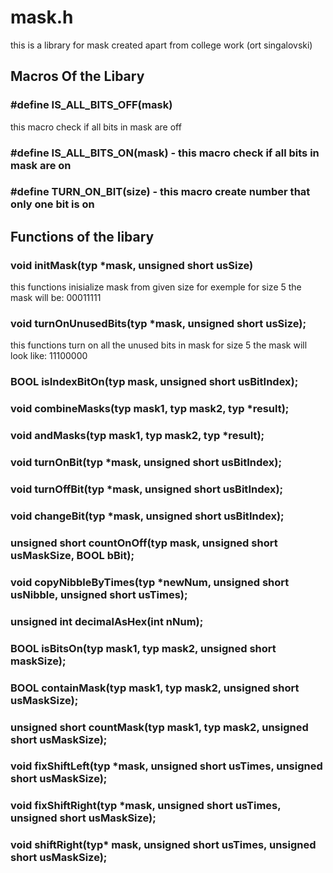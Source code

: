 # mask.h
this is a library for mask created apart from college work (ort singalovski)

## Macros Of the Libary


### #define IS_ALL_BITS_OFF(mask)
this macro check if all bits in mask are off
### #define IS_ALL_BITS_ON(mask) - this macro check if all bits in mask are on
### #define TURN_ON_BIT(size) - this macro create number that only one bit is on


## Functions of the libary

### void initMask(typ *mask, unsigned short usSize)
  this functions inisialize mask from given size for exemple for size 5 the mask will be: 00011111 

### void turnOnUnusedBits(typ *mask, unsigned short usSize);
  this functions turn on all the unused bits in mask for size 5 the mask will look like: 11100000

### BOOL isIndexBitOn(typ mask, unsigned short usBitIndex);

### void combineMasks(typ mask1, typ mask2, typ *result);

### void andMasks(typ mask1, typ mask2, typ *result);

### void turnOnBit(typ *mask, unsigned short usBitIndex);

### void turnOffBit(typ *mask, unsigned short usBitIndex);

### void changeBit(typ *mask, unsigned short usBitIndex);

### unsigned short countOnOff(typ mask, unsigned short usMaskSize, BOOL bBit);

### void copyNibbleByTimes(typ *newNum, unsigned short usNibble, unsigned short usTimes);

### unsigned int decimalAsHex(int nNum);

### BOOL isBitsOn(typ mask1, typ mask2, unsigned short maskSize);

### BOOL containMask(typ mask1, typ mask2, unsigned short usMaskSize);

### unsigned short countMask(typ mask1, typ mask2, unsigned short usMaskSize);

### void fixShiftLeft(typ *mask, unsigned short usTimes, unsigned short usMaskSize);

### void fixShiftRight(typ *mask, unsigned short usTimes, unsigned short usMaskSize);

### void shiftRight(typ* mask, unsigned short usTimes, unsigned short usMaskSize);
